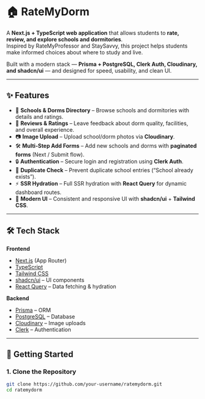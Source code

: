 # 🏠 RateMyDorm

A **Next.js + TypeScript web application** that allows students to **rate, review, and explore schools and dormitories**.  
Inspired by RateMyProfessor and StaySavvy, this project helps students make informed choices about where to study and live.  

Built with a modern stack — **Prisma + PostgreSQL, Clerk Auth, Cloudinary, and shadcn/ui** — and designed for speed, usability, and clean UI.

---

## ✨ Features

- 🏫 **Schools & Dorms Directory** – Browse schools and dormitories with details and ratings.  
- 📝 **Reviews & Ratings** – Leave feedback about dorm quality, facilities, and overall experience.  
- 📷 **Image Upload** – Upload school/dorm photos via **Cloudinary**.  
- 🛠 **Multi-Step Add Forms** – Add new schools and dorms with **paginated forms** (Next / Submit flow).  
- 🔒 **Authentication** – Secure login and registration using **Clerk Auth**.  
- 📌 **Duplicate Check** – Prevent duplicate school entries (“School already exists”).  
- ⚡ **SSR Hydration** – Full SSR hydration with **React Query** for dynamic dashboard routes.  
- 🎨 **Modern UI** – Consistent and responsive UI with **shadcn/ui** + **Tailwind CSS**.  

---

## 🛠️ Tech Stack

**Frontend**
- [Next.js](https://nextjs.org/) (App Router)  
- [TypeScript](https://www.typescriptlang.org/)  
- [Tailwind CSS](https://tailwindcss.com/)  
- [shadcn/ui](https://ui.shadcn.com/) – UI components  
- [React Query](https://tanstack.com/query) – Data fetching & hydration  

**Backend**
- [Prisma](https://www.prisma.io/) – ORM  
- [PostgreSQL](https://www.postgresql.org/) – Database  
- [Cloudinary](https://cloudinary.com/) – Image uploads  
- [Clerk](https://clerk.com/) – Authentication  

---

## 🚀 Getting Started

### 1. Clone the Repository
```bash
git clone https://github.com/your-username/ratemydorm.git
cd ratemydorm
